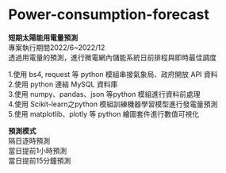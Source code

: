 # Power-consumption-forecast
**短期太陽能用電量預測**  
專案執行期間2022/6~2022/12  
透過用電量的預測，進行微電網內儲能系統日前排程與即時最佳調度  

1.使用 bs4, request 等 python 模組串接氣象局、政府開放 API 資料  
2.使用 python 連結 MySQL 資料庫  
3.使用 numpy、pandas、json 等python 模組進行資料前處理  
4.使用 Scikit-learn之python 模組訓練機器學習模型進行發電量預測  
5.使用 matplotlib、plotly 等 python 繪圖套件進行數值可視化  

**預測模式**  
隔日逐時預測  
當日提前1小時預測  
當日提前15分鐘預測  


